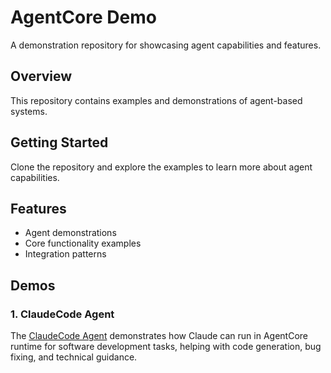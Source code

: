 # AgentCore Demo

A demonstration repository for showcasing agent capabilities and features.

## Overview

This repository contains examples and demonstrations of agent-based systems.

## Getting Started

Clone the repository and explore the examples to learn more about agent capabilities.

## Features

- Agent demonstrations
- Core functionality examples
- Integration patterns

## Demos

### 1. ClaudeCode Agent

The [ClaudeCode Agent](claudecode_agent/README.md) demonstrates how Claude can run in AgentCore runtime for software development tasks, helping with code generation, bug fixing, and technical guidance.